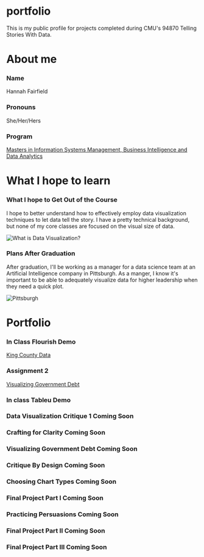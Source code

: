 # portfolio
This is my public profile for projects completed during CMU's 94870 Telling Stories With Data.

# About me
### Name
Hannah Fairfield
### Pronouns
She/Her/Hers
### Program
[Masters in Information Systems Management, Business Intelligence and Data Analytics](https://www.heinz.cmu.edu/programs/information-systems-management-master/bida)


# What I hope to learn
### What I hope to Get Out of the Course
I hope to better understand how to effectively employ data visualization techniques to let data tell the story. I have a pretty technical background, but none of my core classes are focused on the visual size of data.

![What is Data Visualization?](https://cdn.educba.com/academy/wp-content/uploads/2019/03/What-is-Data-Visualization.jpg)

### Plans After Graduation
After graduation, I'll be working as a manager for a data science team at an Artificial Intelligence company in Pittsburgh. As a manger, I know it's important to be able to adequately visualize data for higher leadership when they need a quick plot. 

![Pittsburgh](https://upload.wikimedia.org/wikipedia/commons/2/25/Pittsburgh_Pennsylvania.jpg)

# Portfolio

### In Class Flourish Demo

[King County Data](https://fairfieldhannah.github.io/portfolio/KingCountyDemo.html)

### Assignment 2
[Visualizing Government Debt](/dataviz2.md)

### In class Tableu Demo

### Data Visualization Critique 1 Coming Soon

### Crafting for Clarity Coming Soon

### Visualizing Government Debt Coming Soon

### Critique By Design Coming Soon

### Choosing Chart Types Coming Soon

### Final Project Part I Coming Soon

### Practicing Persuasions Coming Soon

### Final Project Part II Coming Soon

### Final Project Part III Coming Soon


